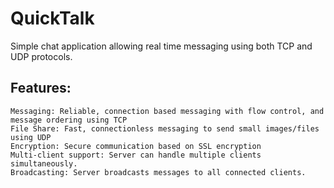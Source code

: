 # QuickTalk
 Simple chat application allowing real time messaging using both TCP and UDP protocols. 

## Features:
    Messaging: Reliable, connection based messaging with flow control, and message ordering using TCP
    File Share: Fast, connectionless messaging to send small images/files using UDP
    Encryption: Secure communication based on SSL encryption
    Multi-client support: Server can handle multiple clients simultaneously.
    Broadcasting: Server broadcasts messages to all connected clients.